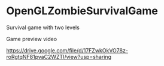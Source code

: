 # OpenGLZombieSurvivalGame
Survival game with two levels

Game preview video

https://drive.google.com/file/d/17FZwkOkVO78z-roRgtqNF81pvaC2WZTI/view?usp=sharing
